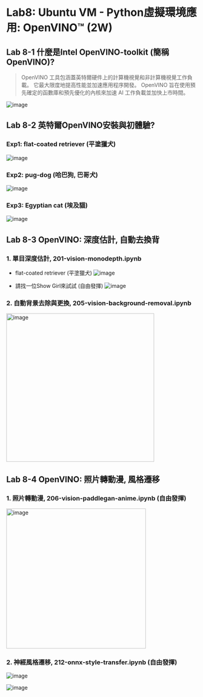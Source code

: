 # Lab8: Ubuntu VM - Python虛擬環境應用: OpenVINO™ (2W)




## Lab 8-1 什麼是Intel OpenVINO-toolkit (簡稱OpenVINO)?
> OpenVINO 工具包涵蓋英特爾硬件上的計算機視覺和非計算機視覺工作負載。 它最大限度地提高性能並加速應用程序開發。 OpenVINO 旨在使用預先確定的函數庫和預先優化的內核來加速 AI 工作負載並加快上市時間。

![image](https://user-images.githubusercontent.com/89304181/176075145-b8a6d7ed-bc9f-424c-95e9-2e8f4c50c559.png)


## Lab 8-2 英特爾OpenVINO安裝與初體驗?

### Exp1: flat-coated retriever (平塗獵犬)
![image](https://user-images.githubusercontent.com/89304181/176076196-ba622694-e3bd-48d7-bc1e-803b69d1bac6.png)

### Exp2: pug-dog (哈巴狗, 巴哥犬)
![image](https://user-images.githubusercontent.com/89304181/176076218-bc091c3e-3271-439c-a8bb-1e21ed030baa.png)

### Exp3: Egyptian cat (埃及貓)
![image](https://user-images.githubusercontent.com/89304181/176076213-19e60675-4c9d-4f06-afb4-3521feae9c89.png)

## Lab 8-3 OpenVINO: 深度估計, 自動去換背

### 1. 單目深度估計, 201-vision-monodepth.ipynb

* flat-coated retriever (平塗獵犬)
![image](https://user-images.githubusercontent.com/89304181/176076975-e95c5c3a-6283-4924-b56f-e5c781b8a005.png)

* 請找一位Show Girl來試試 (自由發揮)
![image](https://user-images.githubusercontent.com/89304181/176076987-a7a92098-62f7-4db1-a2c8-328abf6be690.png)

### 2. 自動背景去除與更換, 205-vision-background-removal.ipynb

<img width="390" alt="image" src="https://user-images.githubusercontent.com/89304181/176077077-a859c40a-5550-42ed-ba7e-05c4a40e2a76.png">

## Lab 8-4 OpenVINO: 照片轉動漫, 風格遷移

### 1. 照片轉動漫, 206-vision-paddlegan-anime.ipynb (自由發揮)
<img width="368" alt="image" src="https://user-images.githubusercontent.com/89304181/176077272-16bba82a-08f0-4f85-9289-4db3d44184e2.png">

### 2. 神經風格遷移, 212-onnx-style-transfer.ipynb (自由發揮)

![image](https://user-images.githubusercontent.com/89304181/176077475-28fbad8b-dc26-4ecc-b2be-3b474db4f9ac.png)

![image](https://user-images.githubusercontent.com/89304181/176077504-fc450e21-a859-4850-a330-99d51bbbc50c.png)





